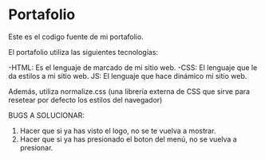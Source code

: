 # Portafolio
Este es el codigo fuente de mi portafolio.

El portafolio utiliza las siguientes tecnologías:

-HTML: Es el lenguaje de marcado de mi sitio web.
-CSS: El lenguaje que le da estilos a mi sitio web.
JS: El lenguaje que hace dinámico mi sitio web.

Además, utiliza normalize.css (una librería externa de CSS que sirve para resetear por defecto los estilos del navegador)

BUGS A SOLUCIONAR:

1. Hacer que si ya has visto el logo, no se te vuelva a mostrar.
2. Hacer que si ya has presionado el boton del menú, no se vuelva a presionar.